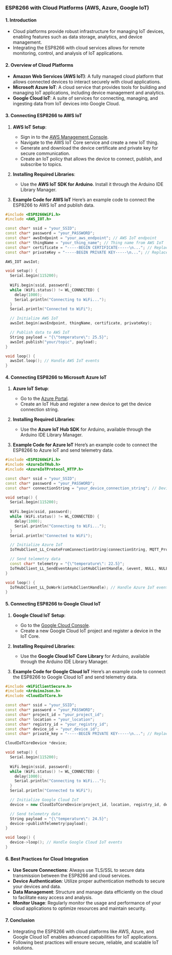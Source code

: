 ### **ESP8266 with Cloud Platforms (AWS, Azure, Google IoT)**

#### 1. **Introduction**
- Cloud platforms provide robust infrastructure for managing IoT devices, enabling features such as data storage, analytics, and device management.
- Integrating the ESP8266 with cloud services allows for remote monitoring, control, and analysis of IoT applications.

#### 2. **Overview of Cloud Platforms**
- **Amazon Web Services (AWS IoT)**: A fully managed cloud platform that allows connected devices to interact securely with cloud applications.
- **Microsoft Azure IoT**: A cloud service that provides tools for building and managing IoT applications, including device management and analytics.
- **Google Cloud IoT**: A suite of services for connecting, managing, and ingesting data from IoT devices into Google Cloud.

#### 3. **Connecting ESP8266 to AWS IoT**
1. **AWS IoT Setup**:
   - Sign in to the [AWS Management Console](https://aws.amazon.com/).
   - Navigate to the AWS IoT Core service and create a new IoT thing.
   - Generate and download the device certificate and private key for secure communication.
   - Create an IoT policy that allows the device to connect, publish, and subscribe to topics.

2. **Installing Required Libraries**:
   - Use the **AWS IoT SDK for Arduino**. Install it through the Arduino IDE Library Manager.

3. **Example Code for AWS IoT**
Here’s an example code to connect the ESP8266 to AWS IoT and publish data.

```cpp
#include <ESP8266WiFi.h>
#include <AWS_IOT.h>

const char* ssid = "your_SSID";           
const char* password = "your_PASSWORD";   
const char* awsEndpoint = "your_aws_endpoint"; // AWS IoT endpoint
const char* thingName = "your_thing_name"; // Thing name from AWS IoT
const char* certificate = "-----BEGIN CERTIFICATE-----\n..."; // Replace with your device certificate
const char* privateKey = "-----BEGIN PRIVATE KEY-----\n..."; // Replace with your device private key

AWS_IOT awsIot;

void setup() {
  Serial.begin(115200);
  
  WiFi.begin(ssid, password);
  while (WiFi.status() != WL_CONNECTED) {
    delay(1000);
    Serial.println("Connecting to WiFi...");
  }
  Serial.println("Connected to WiFi");

  // Initialize AWS IoT
  awsIot.begin(awsEndpoint, thingName, certificate, privateKey);

  // Publish data to AWS IoT
  String payload = "{\"temperature\": 25.5}";
  awsIot.publish("your/topic", payload);
}

void loop() {
  awsIot.loop(); // Handle AWS IoT events
}
```

#### 4. **Connecting ESP8266 to Microsoft Azure IoT**
1. **Azure IoT Setup**:
   - Go to the [Azure Portal](https://portal.azure.com/).
   - Create an IoT Hub and register a new device to get the device connection string.

2. **Installing Required Libraries**:
   - Use the **Azure IoT Hub SDK** for Arduino, available through the Arduino IDE Library Manager.

3. **Example Code for Azure IoT**
Here’s an example code to connect the ESP8266 to Azure IoT and send telemetry data.

```cpp
#include <ESP8266WiFi.h>
#include <AzureIoTHub.h>
#include <AzureIoTProtocol_HTTP.h>

const char* ssid = "your_SSID";                 
const char* password = "your_PASSWORD";         
const char* connectionString = "your_device_connection_string"; // Device connection string from Azure IoT Hub

void setup() {
  Serial.begin(115200);
  
  WiFi.begin(ssid, password);
  while (WiFi.status() != WL_CONNECTED) {
    delay(1000);
    Serial.println("Connecting to WiFi...");
  }
  Serial.println("Connected to WiFi");

  // Initialize Azure IoT
  IoTHubClient_LL_CreateFromConnectionString(connectionString, MQTT_Protocol);

  // Send telemetry data
  const char* telemetry = "{\"temperature\": 22.5}";
  IoTHubClient_LL_SendEventAsync(iotHubClientHandle, &event, NULL, NULL);
}

void loop() {
  IoTHubClient_LL_DoWork(iotHubClientHandle); // Handle Azure IoT events
}
```

#### 5. **Connecting ESP8266 to Google Cloud IoT**
1. **Google Cloud IoT Setup**:
   - Go to the [Google Cloud Console](https://console.cloud.google.com/).
   - Create a new Google Cloud IoT project and register a device in the IoT Core.

2. **Installing Required Libraries**:
   - Use the **Google Cloud IoT Core Library** for Arduino, available through the Arduino IDE Library Manager.

3. **Example Code for Google Cloud IoT**
Here’s an example code to connect the ESP8266 to Google Cloud IoT and send telemetry data.

```cpp
#include <WiFiClientSecure.h>
#include <ArduinoJson.h>
#include <CloudIoTCore.h>

const char* ssid = "your_SSID";                 
const char* password = "your_PASSWORD";         
const char* project_id = "your_project_id";    
const char* location = "your_location";        
const char* registry_id = "your_registry_id";  
const char* device_id = "your_device_id";      
const char* private_key = "-----BEGIN PRIVATE KEY-----\n..."; // Replace with your private key

CloudIoTCoreDevice *device;

void setup() {
  Serial.begin(115200);
  
  WiFi.begin(ssid, password);
  while (WiFi.status() != WL_CONNECTED) {
    delay(1000);
    Serial.println("Connecting to WiFi...");
  }
  Serial.println("Connected to WiFi");

  // Initialize Google Cloud IoT
  device = new CloudIoTCoreDevice(project_id, location, registry_id, device_id, private_key);

  // Send telemetry data
  String payload = "{\"temperature\": 24.5}";
  device->publishTelemetry(payload);
}

void loop() {
  device->loop(); // Handle Google Cloud IoT events
}
```

#### 6. **Best Practices for Cloud Integration**
- **Use Secure Connections**: Always use TLS/SSL to secure data transmission between the ESP8266 and cloud services.
- **Device Authentication**: Utilize proper authentication methods to secure your devices and data.
- **Data Management**: Structure and manage data efficiently on the cloud to facilitate easy access and analysis.
- **Monitor Usage**: Regularly monitor the usage and performance of your cloud applications to optimize resources and maintain security.

#### 7. **Conclusion**
- Integrating the ESP8266 with cloud platforms like AWS, Azure, and Google Cloud IoT enables advanced capabilities for IoT applications.
- Following best practices will ensure secure, reliable, and scalable IoT solutions.
